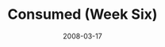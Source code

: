 ---
layout: media
category: media
series: "Consumed"
title: "Consumed (Week Six)"
date: 2008-03-17
description: "Generous communities change the world. This week, we're each making the commitment to live more generous lives."
video: "http://s3.amazonaws.com/crossroadsvideomessages/Consumed6-031608.mp4"
video-poster: "https://www.crossroads.net/uploadedfiles/consumed6still.jpg"
---